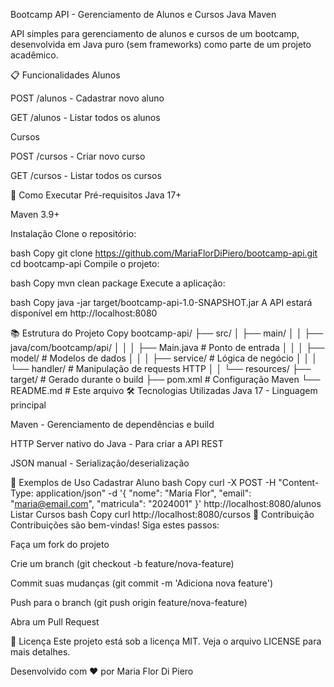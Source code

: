 Bootcamp API - Gerenciamento de Alunos e Cursos
Java
Maven

API simples para gerenciamento de alunos e cursos de um bootcamp, desenvolvida em Java puro (sem frameworks) como parte de um projeto acadêmico.

📋 Funcionalidades
Alunos

POST /alunos - Cadastrar novo aluno

GET /alunos - Listar todos os alunos

Cursos

POST /cursos - Criar novo curso

GET /cursos - Listar todos os cursos

🚀 Como Executar
Pré-requisitos
Java 17+

Maven 3.9+

Instalação
Clone o repositório:

bash
Copy
git clone https://github.com/MariaFlorDiPiero/bootcamp-api.git
cd bootcamp-api
Compile o projeto:

bash
Copy
mvn clean package
Execute a aplicação:

bash
Copy
java -jar target/bootcamp-api-1.0-SNAPSHOT.jar
A API estará disponível em http://localhost:8080

📚 Estrutura do Projeto
Copy
bootcamp-api/
├── src/
│   ├── main/
│   │   ├── java/com/bootcamp/api/
│   │   │   ├── Main.java          # Ponto de entrada
│   │   │   ├── model/             # Modelos de dados
│   │   │   ├── service/           # Lógica de negócio
│   │   │   └── handler/           # Manipulação de requests HTTP
│   │   └── resources/
├── target/                        # Gerado durante o build
├── pom.xml                        # Configuração Maven
└── README.md                      # Este arquivo
🛠️ Tecnologias Utilizadas
Java 17 - Linguagem principal

Maven - Gerenciamento de dependências e build

HTTP Server nativo do Java - Para criar a API REST

JSON manual - Serialização/deserialização

📝 Exemplos de Uso
Cadastrar Aluno
bash
Copy
curl -X POST -H "Content-Type: application/json" -d '{
    "nome": "Maria Flor",
    "email": "maria@email.com",
    "matricula": "2024001"
}' http://localhost:8080/alunos
Listar Cursos
bash
Copy
curl http://localhost:8080/cursos
🤝 Contribuição
Contribuições são bem-vindas! Siga estes passos:

Faça um fork do projeto

Crie um branch (git checkout -b feature/nova-feature)

Commit suas mudanças (git commit -m 'Adiciona nova feature')

Push para o branch (git push origin feature/nova-feature)

Abra um Pull Request

📄 Licença
Este projeto está sob a licença MIT. Veja o arquivo LICENSE para mais detalhes.

Desenvolvido com ❤️ por Maria Flor Di Piero
